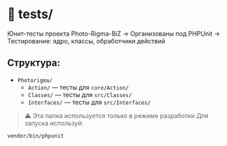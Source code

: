 # 🧪 tests/

Юнит-тесты проекта Photo-Rigma-BiZ
→ Организованы под PHPUnit
→ Тестирование: ядро, классы, обработчики действий

## Структура:
- `Photorigma/`
  - `Action/` — тесты для `core/Action/`
  - `Classes/` — тесты для `src/Classes/`
  - `Interfaces/` — тесты для `src/Interfaces/`

> ⚠️ Эта папка используется только в режиме разработки
> Для запуска используй:
```bash
vendor/bin/phpunit
